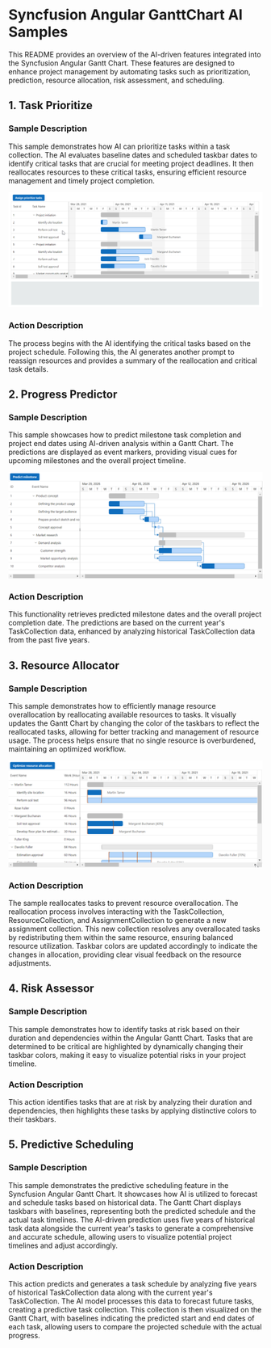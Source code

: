 # Syncfusion Angular GanttChart AI Samples

This README provides an overview of the AI-driven features integrated into the Syncfusion Angular Gantt Chart. These features are designed to enhance project management by automating tasks such as prioritization, prediction, resource allocation, risk assessment, and scheduling.

## 1. Task Prioritize

### Sample Description

This sample demonstrates how AI can prioritize tasks within a task collection. The AI evaluates baseline dates and scheduled taskbar dates to identify critical tasks that are crucial for meeting project deadlines. It then reallocates resources to these critical tasks, ensuring efficient resource management and timely project completion.

![Gantt Chart AI Task Prioritization](../gif-images/gantt/task-prioritizer.gif)

### Action Description

The process begins with the AI identifying the critical tasks based on the project schedule. Following this, the AI generates another prompt to reassign resources and provides a summary of the reallocation and critical task details.

## 2. Progress Predictor

### Sample Description

This sample showcases how to predict milestone task completion and project end dates using AI-driven analysis within a Gantt Chart. The predictions are displayed as event markers, providing visual cues for upcoming milestones and the overall project timeline.

![Gantt Chart AI Progress Prediction](../gif-images/gantt/progress-predictor.gif)

### Action Description

This functionality retrieves predicted milestone dates and the overall project completion date. The predictions are based on the current year's TaskCollection data, enhanced by analyzing historical TaskCollection data from the past five years.

## 3. Resource Allocator

### Sample Description

This sample demonstrates how to efficiently manage resource overallocation by reallocating available resources to tasks. It visually updates the Gantt Chart by changing the color of the taskbars to reflect the reallocated tasks, allowing for better tracking and management of resource usage. The process helps ensure that no single resource is overburdened, maintaining an optimized workflow.

![Gantt Chart AI Resource Allocation](../gif-images/gantt/resource-manager.gif)

### Action Description

The sample reallocates tasks to prevent resource overallocation. The reallocation process involves interacting with the TaskCollection, ResourceCollection, and AssignmentCollection to generate a new assignment collection. This new collection resolves any overallocated tasks by redistributing them within the same resource, ensuring balanced resource utilization. Taskbar colors are updated accordingly to indicate the changes in allocation, providing clear visual feedback on the resource adjustments.

## 4. Risk Assessor

### Sample Description

This sample demonstrates how to identify tasks at risk based on their duration and dependencies within the Angular Gantt Chart. Tasks that are determined to be critical are highlighted by dynamically changing their taskbar colors, making it easy to visualize potential risks in your project timeline.

### Action Description

This action identifies tasks that are at risk by analyzing their duration and dependencies, then highlights these tasks by applying distinctive colors to their taskbars.

## 5. Predictive Scheduling

### Sample Description

This sample demonstrates the predictive scheduling feature in the Syncfusion Angular Gantt Chart. It showcases how AI is utilized to forecast and schedule tasks based on historical data. The Gantt Chart displays taskbars with baselines, representing both the predicted schedule and the actual task timelines. The AI-driven prediction uses five years of historical task data alongside the current year's tasks to generate a comprehensive and accurate schedule, allowing users to visualize potential project timelines and adjust accordingly.

### Action Description

This action predicts and generates a task schedule by analyzing five years of historical TaskCollection data along with the current year's TaskCollection. The AI model processes this data to forecast future tasks, creating a predictive task collection. This collection is then visualized on the Gantt Chart, with baselines indicating the predicted start and end dates of each task, allowing users to compare the projected schedule with the actual progress.
